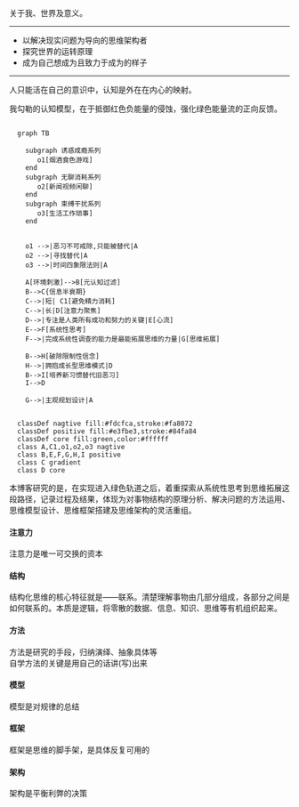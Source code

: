 <style>
  .core foreignObject{
    color:#ffffff;
  }
  .edgeLabel{
    background-color:transparent;
  }
  .node polygon{
    fill:url(#grad1);
    stroke: transparent;
  }
  .gradient{
    height: 0;
  }
  .page-footer{
    font-size: 12px !important;
  }
  .book-body{
    font-size:12px;
  }
</style>


关于我、世界及意义。

---

- 以解决现实问题为导向的思维架构者  
- 探究世界的运转原理  
- 成为自己想成为且致力于成为的样子  

---

人只能活在自己的意识中，认知是外在在内心的映射。

我勾勒的认知模型，在于抵御红色负能量的侵蚀，强化绿色能量流的正向反馈。  



```mermaid

  graph TB

    subgraph 诱惑成瘾系列 
       o1[烟酒食色游戏] 
    end
    subgraph 无聊消耗系列 
       o2[新闻视频闲聊] 
    end
    subgraph 束缚干扰系列 
       o3[生活工作琐事] 
    end
   
      
    o1 -->|恶习不可戒除,只能被替代|A
    o2 -->|寻找替代|A
    o3 -->|时间四象限法则|A
    
    A[环境刺激]-->B[元认知过滤] 
    B-->C{信息半衰期}
    C-->|短| C1[避免精力消耗]
    C-->|长|D[注意力聚焦]
    D-->|专注是人类所有成功和努力的关键|E[心流]
    E-->F[系统性思考]
    F-->|完成系统性调查的能力是最能拓展思维的力量|G[思维拓展]

    B-->H[破除限制性信念]
    H-->|拥抱成长型思维模式|D
    B-->I[培养新习惯替代旧恶习]
    I-->D
    
    G-->|主观规划设计|A

  
  classDef nagtive fill:#fdcfca,stroke:#fa8072
  classDef positive fill:#e3fbe3,stroke:#84fa84
  classDef core fill:green,color:#ffffff
  class A,C1,o1,o2,o3 nagtive
  class B,E,F,G,H,I positive
  class C gradient
  class D core

```



本博客研究的是，在实现进入绿色轨道之后，着重探索从系统性思考到思维拓展这段路径，记录过程及结果，体现为对事物结构的原理分析、解决问题的方法运用、思维模型设计、思维框架搭建及思维架构的灵活重组。

#### 注意力
注意力是唯一可交换的资本  


#### 结构  
结构化思维的核心特征就是——联系。清楚理解事物由几部分组成，各部分之间是如何联系的。本质是逻辑，将零散的数据、信息、知识、思维等有机组织起来。

#### 方法  
方法是研究的手段，归纳演绎、抽象具体等  
自学方法的关键是用自己的话讲(写)出来

#### 模型  
模型是对规律的总结

#### 框架  
框架是思维的脚手架，是具体反复可用的

#### 架构  
架构是平衡利弊的决策

<svg xmlns="http://www.w3.org/2000/svg" version="1.1" class="gradient">
  <defs>
    <linearGradient id="grad1" x1="0%" y1="0%" x2="100%" y2="0%">
      <stop offset="0%" style="stop-color:#ffadbc;stop-opacity:1" />
      <stop offset="100%" style="stop-color:#a2fba2;stop-opacity:1" />
    </linearGradient>
  </defs>
  <ellipse cx="200" cy="70" rx="85" ry="55" fill="url(#grad1)" />
</svg>

